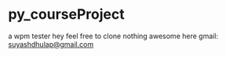 # py_courseProject
a wpm tester
hey feel free to clone
nothing awesome here 
gmail: suyashdhulap@gmail.com